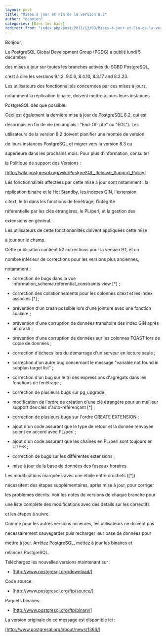 ```yaml
---
layout: post
title: "Mises à jour et Fin de la version 8.2"
author: "daamien"
categories: [Dans les bacs]
redirect_from: "index.php?post/2011/12/09/Mises-à-jour-et-Fin-de-la-version-8.2"
---
```





<!--more-->


Bonjour,



Le PostgreSQL Global Development Group (PGDG) a publié lundi 5 décembre

des mises à jour sur toutes les branches actives du SGBD PostgreSQL,

c'est à dire les versions 9.1.2, 9.0.6, 8.4.10, 8.3.17 and 8.2.23.



Les utilisateurs des fonctionnalités concernées par ces mises à jours,

notamment la réplication binaire, doivent mettre à jours leurs instances

PostgreSQL dès que possible.



Ceci est également la dernière mise à jour de PostgreSQL 8.2, qui est

désormais en fin de vie (en anglais : "End-Of-Life" ou "EOL"). Les

utilisateurs de la version 8.2 doivent planifier une montée de version

de leurs instances PostgreSQL et migrer vers la version 8.3 ou

supérieure dans les prochains mois. Pour plus d'information, consulter

la Politique de support des Versions :



[http://wiki.postgresql.org/wiki/PostgreSQL_Release_Support_Policy]



Les fonctionnalités affectées par cette mise à jour sont notamment : la

réplication binaire et le Hot Standby, les indexes GIN, l'extension

citext, le tri dans les fonctions de fenêtrage, l'intégrité

référentielle par les clés étrangères, le PL/perl, et la gestion des

extensions en général...

Les utilisateurs de cette fonctionanlités doivent appliquées cette mise

à jour sur le champ.



Cette publication contient 52 corrections pour la version 9.1, et un

nombre inférieur de corrections pour les versions plus anciennes,

notamment :



* correction de bugs dans la vue information_schema.referential_constraints view [*] ;

* correction des collationnements pour les colonnes citext et les index associés [*] ;

* prévention d'un crash possible lors d'une jointure avec une fonction scalaire ;

* prévention d'une corruption de données transitoire des index GIN après un crash ;

* prévention d'une corruption de données sur les colonnes TOAST lors de copie de données ;

* correction d'échecs lors du démarrage d'un serveur en lecture seule ;

* correction d'un autre bug concernant le message "variable not found in subplan target list" ;

* correction d'un bug sur le tri des expressions d'agrégats dans les fonctions de fenêtrage ;

* correction de plusieurs bugs sur pg_upgrade ;

* modification de l'ordre de création d'une clé étrangère pour un meilleur support des clés s'auto-référençant [*] ;

* correction de plusieurs bugs sur l'ordre CREATE EXTENSION ; 

* ajout d'un code assurant que le type de retour et la donnée renvoyée soient en accord avec PL/perl ;

* ajout d'un code assurant que les chaînes en PL/perl sont toujours en UTF-8 ;

* correction de bugs sur les différentes extensions ;

* mise à jour de la base de données des fuseaux horaires.



Les modifications marquées avec une étoile entre crochets ([*])

nécessitent des étapes supplémentaires, après mise à jour, pour corriger

les problèmes décrits. Voir les notes de versions de chaque branche pour

une liste complète des modifications avec des détails sur les correctifs

et les étapes à suivre.



Comme pour les autres versions mineures, les utilisateurs ne doivent pas

nécessairement sauvegarder puis recharger leur base de données pour

mettre à jour. Arrêtez PostgreSQL, mettez à jour les binaires et

relancez PostgreSQL.





Téléchargez les nouvelles versions maintenant sur :

* [http://www.postgresql.org/download/]



Code source:

* [http://www.postgresql.org/ftp/source/]



Paquets binaires:

* [http://www.postgresql.org/ftp/binary/]





La version originale de ce message est disponible ici :

[http://www.postgresql.org/about/news/1366/]